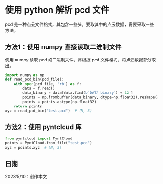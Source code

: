 # 使用 python 解析 pcd 文件

pcd 是一种点云文件格式，其包含一些头。要取其中的点云数据，需要采取一些方法。

## 方法1：使用 numpy 直接读取二进制文件

使用 numpy 读取 pcd 的二进制文件，再根据 pcd 文件格式，将点云数据部分取出。

```python
import numpy as np
def read_pcd_bin(pcd_file):
    with open(pcd_file, 'rb') as f:
        data = f.read()
        data_binary = data[data.find(b"DATA binary") + 12:]
        points = np.frombuffer(data_binary, dtype=np.float32).reshape(-1, 3)
        points = points.astype(np.float32)
    return points
xyz = read_pcd_bin("test.pcd")  # (N, 3)
```

## 方法2：使用 pyntcloud 库

```python
from pyntcloud import PyntCloud
points = PyntCloud.from_file("test.pcd")
xyz = points.xyz  # (N, 3)
```

## 日期

2023/5/10：创作本文
